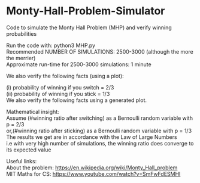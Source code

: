 # Monty-Hall-Problem-Simulator


Code to simulate the Monty Hall Problem (MHP) and verify winning probabilities<br />
   
Run the code with: python3 MHP.py <NUMBER OF SIMULATIONS><br />
Recommended NUMBER OF SIMULATIONS: 2500-3000 (although the more the merrier)<br />
Approximate run-time for 2500-3000 simulations: 1 minute<br />

We also verify the following facts (using a plot):
   
(i) probability of winning if you switch = 2/3<br />
(ii) probability of winning if you stick = 1/3<br />
We also verify the following facts using a generated plot.

Mathematical insight:<br />
Assume (#winning ratio after switching) as a Bernoulli random variable with p = 2/3<br />
or,(#winning ratio after sticking) as a Bernoulli random variable with p = 1/3<br />
The results we get are in accordance with the Law of Large Numbers<br />
i.e with very high number of simulations, the winning ratio does converge to its expected value
   
Useful links: <br />
About the problem: https://en.wikipedia.org/wiki/Monty_Hall_problem <br />
MIT Maths for CS: https://www.youtube.com/watch?v=SmFwFdESMHI
   
